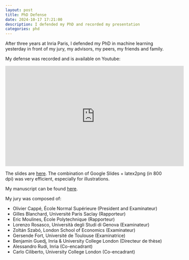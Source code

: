 ```yaml
---
layout: post
title: PhD Defense
date: 2024-10-17 17:21:00
description: I defended my PhD and recorded my presentation
categories: phd
---
```


After three years at Inria Paris, I defended my PhD in machine learning yesterday in front of my jury, my advisors, my peers, my friends and family.

My defense was recorded and is available on Youtube:

<iframe width="560" height="315" src="https://www.youtube-nocookie.com/embed/5SiGh2v-st4?si=2ebniEm0s6Uhwk1f" title="YouTube video player" frameborder="0" allow="accelerometer; autoplay; clipboard-write; encrypted-media; gyroscope; picture-in-picture; web-share" referrerpolicy="strict-origin-when-cross-origin" allowfullscreen></iframe>

The slides are [here](https://docs.google.com/presentation/d/1iLGnYrVi_QfM9pvtkGa4WbgffMhWrzZGNJIcE2FFH34/edit?usp=sharing). The combination of Google Slides + latex2png (in 800 dpi) was very efficient, especially for illustrations.

My manuscript can be found [here](https://drive.google.com/file/d/1Iwl_TPsCuMf-g0-mRiA5rf28V2gnBvMD/view?usp=drive_link).

My jury was composed of:
- Olivier Cappé, École Normal Supérieure (President and Examinateur)
- Gilles Blanchard, Université Paris Saclay (Rapporteur)
- Eric Moulines, École Polytechnique (Rapporteur)
- Lorenzo Rosasco, Università degli Studi di Genova (Examinateur)
- Zoltán Szabó, London School of Economics (Examinateur)
- Gersende Fort, Université de Toulouse (Examinatrice)
- Benjamin Guedj, Inria & University College London (Directeur de thèse)
- Alessandro Rudi, Inria (Co-encadrant)
- Carlo Ciliberto, University College London (Co-encadrant)
